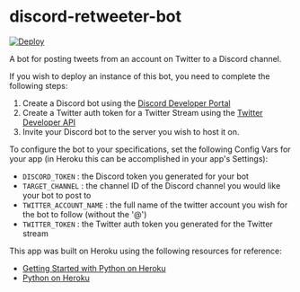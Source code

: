 # discord-retweeter-bot
[![Deploy](https://www.herokucdn.com/deploy/button.svg)](https://heroku.com/deploy)

A bot for posting tweets from an account on Twitter to a Discord channel. 

If you wish to deploy an instance of this bot, you need to complete the following steps:
1. Create a Discord bot using the [Discord Developer Portal](https://discord.com/developers/applications)
2. Create a Twitter auth token for a Twitter Stream using the [Twitter Developer API](https://developer.twitter.com/en/docs/twitter-api/tweets/filtered-stream/introduction)
3. Invite your Discord bot to the server you wish to host it on.

To configure the bot to your specifications, set the following Config Vars for your app (in Heroku this can be accomplished in your app's Settings):
- `DISCORD_TOKEN` : the Discord token you generated for your bot
- `TARGET_CHANNEL` : the channel ID of the Discord channel you would like your bot to post to
- `TWITTER_ACCOUNT_NAME` : the full name of the twitter account you wish for the bot to follow (without the '@')
- `TWITTER_TOKEN` : the Twitter auth token you generated for the Twitter stream
    
This app was built on Heroku using the following resources for reference:
- [Getting Started with Python on Heroku](https://devcenter.heroku.com/articles/getting-started-with-python)
- [Python on Heroku](https://devcenter.heroku.com/categories/python)
